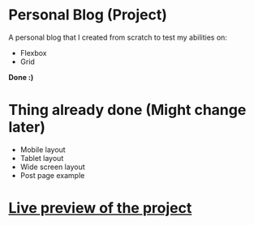 # Personal Blog (Project)
A personal blog that I created from scratch to test my abilities on:
- Flexbox
- Grid

**Done :)**

# Thing already done (Might change later)
- Mobile layout
- Tablet layout
- Wide screen layout
- Post page example

# [Live preview of the project]( https://hesh-alghamdi.github.io/blog/)

